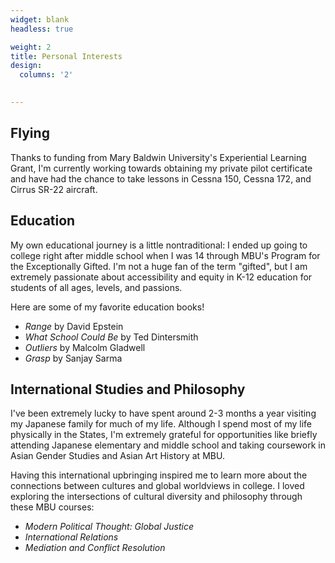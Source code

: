 ```yaml
---
widget: blank
headless: true

weight: 2
title: Personal Interests
design:
  columns: '2'
  

---
```


## Flying

Thanks to funding from Mary Baldwin University's Experiential Learning Grant, I'm currently working towards obtaining my private pilot certificate and have had the chance to take lessons in Cessna 150, Cessna 172, and Cirrus SR-22 aircraft. 

## Education

My own educational journey is a little nontraditional: I ended up going to college right after middle school when I was 14 through MBU's Program for the Exceptionally Gifted. I'm not a huge fan of the term "gifted", but I am extremely passionate about accessibility and equity in K-12 education for students of all ages, levels, and passions. 

Here are some of my favorite education books!

- _Range_ by David Epstein
- _What School Could Be_ by Ted Dintersmith
- _Outliers_ by Malcolm Gladwell
- _Grasp_ by Sanjay Sarma

## International Studies and Philosophy

I've been extremely lucky to have spent around 2-3 months a year visiting my Japanese family for much of my life. Although I spend most of my life physically in the States, I'm extremely grateful for opportunities like briefly attending Japanese elementary and middle school and taking coursework in Asian Gender Studies and Asian Art History at MBU.

Having this international upbringing inspired me to learn more about the connections between cultures and global worldviews in college. I loved exploring the intersections of cultural diversity and philosophy through these MBU courses:
- _Modern Political Thought: Global Justice_
- _International Relations_
- _Mediation and Conflict Resolution_
